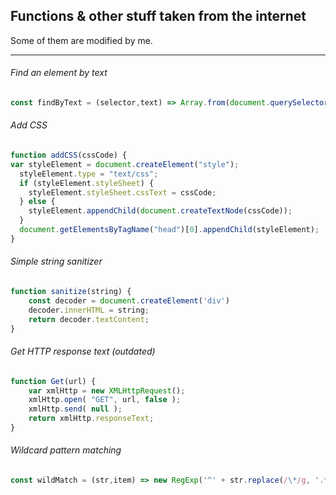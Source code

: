 ## Functions & other stuff taken from the internet

Some of them are modified by me.

---

###### Find an element by text
```js
const findByText = (selector,text) => Array.from(document.querySelectorAll(selector)).find(el => el.textContent === text);
```

###### Add CSS
```js
function addCSS(cssCode) {
var styleElement = document.createElement("style");
  styleElement.type = "text/css";
  if (styleElement.styleSheet) {
    styleElement.styleSheet.cssText = cssCode;
  } else {
    styleElement.appendChild(document.createTextNode(cssCode));
  }
  document.getElementsByTagName("head")[0].appendChild(styleElement);
}
```

###### Simple string sanitizer
```js
function sanitize(string) {
    const decoder = document.createElement('div')
    decoder.innerHTML = string;
    return decoder.textContent;
}
```

###### Get HTTP response text (outdated)
```js
function Get(url) {
    var xmlHttp = new XMLHttpRequest();
    xmlHttp.open( "GET", url, false );
    xmlHttp.send( null );
    return xmlHttp.responseText;
}
```

###### Wildcard pattern matching
```js
const wildMatch = (str,item) => new RegExp('^' + str.replace(/\*/g, '.*') + '$').test(item);
```
